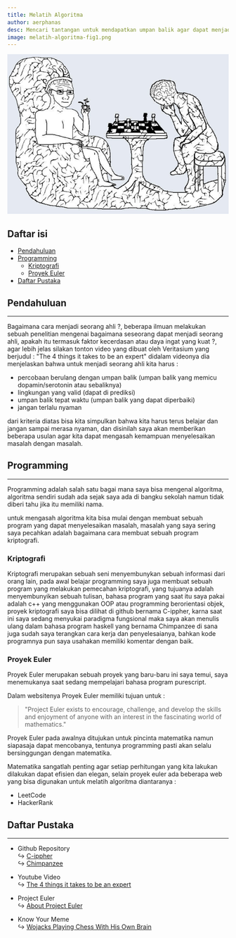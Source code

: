 ```yaml
---
title: Melatih Algoritma
author: aerphanas
desc: Mencari tantangan untuk mendapatkan umpan balik agar dapat menjadi seorang ahli dalam pemrograman.
image: melatih-algoritma-fig1.png
---
```


![Wojacks Bermain Catur Dengan Otaknya](/images/melatih-algoritma-fig1.png "Wojacks Bermain Catur Dengan Otaknya")

## Daftar isi

- [Pendahuluan](#pendahuluan)
- [Programming](#programming)
  - [Kriptografi](#kriptografi)
  - [Proyek Euler](#proyek-euler)
- [Daftar Pustaka](#daftar-pustaka)

## Pendahuluan

---

Bagaimana cara menjadi seorang ahli ?, beberapa ilmuan melakukan sebuah penelitian mengenai bagaimana seseorang dapat menjadi seorang ahli, apakah itu termasuk faktor kecerdasan atau daya ingat yang kuat ?, agar lebih jelas silakan tonton video yang dibuat oleh Veritasium yang berjudul : "The 4 things it takes to be an expert" didalam videonya dia menjelaskan bahwa untuk menjadi seorang ahli kita harus :

- percobaan berulang dengan umpan balik (umpan balik yang memicu dopamin/serotonin atau sebaliknya)
- lingkungan yang valid (dapat di prediksi)
- umpan balik tepat waktu (umpan balik yang dapat diperbaiki)
- jangan terlalu nyaman

dari kriteria diatas bisa kita simpulkan bahwa kita harus terus belajar dan jangan sampai merasa nyaman, dan disinilah saya akan memberikan beberapa usulan agar kita dapat mengasah kemampuan menyelesaikan masalah dengan masalah.

## Programming

---

Programming adalah salah satu bagai mana saya bisa mengenal algoritma, algoritma sendiri sudah ada sejak saya ada di bangku sekolah namun tidak diberi tahu jika itu memiliki nama.

untuk mengasah algoritma kita bisa mulai dengan membuat sebuah program yang dapat menyelesaikan masalah, masalah yang saya sering saya pecahkan adalah bagaimana cara membuat sebuah program kriptografi.

### Kriptografi

Kriptografi merupakan sebuah seni menyembunykan sebuah informasi dari orang lain, pada awal belajar programming saya juga membuat sebuah program yang melakukan pemecahan kriptografi, yang tujuanya adalah menyembunyikan sebuah tulisan, bahasa program yang saat itu saya pakai adalah c++ yang menggunakan OOP atau programming berorientasi objek, proyek kriptografi saya bisa dilihat di github bernama C-ippher, karna saat ini saya sedang menyukai paradigma fungsional maka saya akan menulis ulang dalam bahasa program haskell yang bernama Chimpanzee di sana juga sudah saya terangkan cara kerja dan penyelesaianya, bahkan kode programnya pun saya usahakan memiliki komentar dengan baik.

### Proyek Euler

Proyek Euler merupakan sebuah proyek yang baru-baru ini saya temui, saya menemukanya saat sedang mempelajari bahasa program purescript.

Dalam websitenya Proyek Euler memiliki tujuan untuk :

> "Project Euler exists to encourage, challenge, and develop the skills and enjoyment of anyone with an interest in the fascinating world of mathematics."

Proyek Euler pada awalnya ditujukan untuk pincinta matematika namun siapasaja dapat mencobanya, tentunya programming pasti akan selalu bersinggungan dengan matematika.

Matematika sangatlah penting agar setiap perhitungan yang kita lakukan dilakukan dapat efisien dan elegan, selain proyek euler ada beberapa web yang bisa digunakan untuk melatih algoritma diantaranya :

- LeetCode
- HackerRank

## Daftar Pustaka

---

- Github Repository  
↪ [C-ippher](https://github.com/aerphanas/C-ippher)  
↪ [Chimpanzee](https://github.com/aerphanas/Chimpanzee)  

- Youtube Video  
↪ [The 4 things it takes to be an expert](https://youtu.be/5eW6Eagr9XA)  

- Project Euler  
↪ [About Project Euler](https://projecteuler.net/)  

- Know Your Meme  
↪ [Wojacks Playing Chess With His Own Brain](https://knowyourmeme.com/photos/1218305-tfw-too-intelligent-2smart)  
